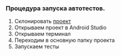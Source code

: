 ### Процедура запуска автотестов.

1. Склонировать [проект](https://github.com/AnastasiaKrapivina/Diplom)
2. Открываем проект в Android Studio
2. Открываем терминал
3. Переходим в основную папку проекта
4. Запускаем тесты